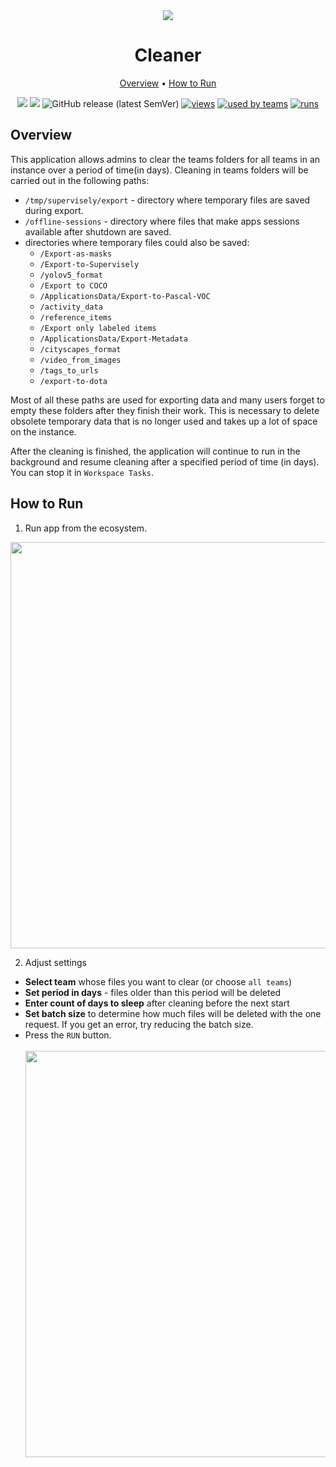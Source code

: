 <div align='center' markdown> 
<img src='https://user-images.githubusercontent.com/115161827/215558057-ca96a7e2-c243-4232-8133-8cab6b42d904.png'>

# Cleaner

<p align='center'>
  <a href='#overview'>Overview</a> •
   <a href='#How-to-Run'>How to Run</a>
</p>

[![](https://img.shields.io/badge/supervisely-ecosystem-brightgreen)](https://ecosystem.supervisely.com/apps/supervisely-ecosystem/cleaner)
[![](https://img.shields.io/badge/slack-chat-green.svg?logo=slack)](https://supervisely.com/slack)
![GitHub release (latest SemVer)](https://img.shields.io/github/v/release/supervisely-ecosystem/cleaner?include_prereleases)
[![views](https://app.supervisely.com/public/api/v3/ecosystem.counters?repo=supervisely-ecosystem/cleaner&counter=views&label=views)](https://supervisely.com)
[![used by teams](https://app.supervisely.com/public/api/v3/ecosystem.counters?repo=supervisely-ecosystem/cleaner&counter=downloads&label=used%20by%20teams)](https://supervisely.com)
[![runs](https://app.supervisely.com/public/api/v3/ecosystem.counters?repo=supervisely-ecosystem/cleaner&counter=runs&label=runs&123)](https://supervisely.com)

</div>

## Overview

This application allows admins to clear the teams folders for all teams in an instance over a period of time(in days).
Cleaning in teams folders will be carried out in the following paths:

- `/tmp/supervisely/export` - directory where temporary files are saved during export.
- `/offline-sessions` - directory where files that make apps sessions available after shutdown are saved.
- directories where temporary files could also be saved:
  - `/Export-as-masks`
  - `/Export-to-Supervisely`
  - `/yolov5_format`
  - `/Export to COCO`
  - `/ApplicationsData/Export-to-Pascal-VOC`
  - `/activity_data`
  - `/reference_items`
  - `/Export only labeled items`
  - `/ApplicationsData/Export-Metadata`
  - `/cityscapes_format`
  - `/video_from_images`
  - `/tags_to_urls`
  - `/export-to-dota`

Most of all these paths are used for exporting data and many users forget to empty these folders after they finish their work.
This is necessary to delete obsolete temporary data that is no longer used and takes up a lot of space on the instance.

After the cleaning is finished, the application will continue to run in the background and resume cleaning after a specified period of time (in days). You can stop it in `Workspace Tasks`.

## How to Run

1. Run app from the ecosystem.

<div align="center" markdown>
<img src="https://user-images.githubusercontent.com/79905215/217010352-0c1ea4a5-611d-4002-ac74-e92360fbcd68.png" width="650"/>
</div>

2. Adjust settings 
  - **Select team** whose files you want to clear (or choose `all teams`)
  - **Set period in days** - files older than this period will be deleted
  - **Enter count of days to sleep** after cleaning before the next start
  - **Set batch size** to determine how much files will be deleted with the one request. If you get an error, try reducing the batch size.
  -  Press the `RUN` button.
    <br>
    <br>
    <div align="center" markdown>
    <img src="https://github.com/user-attachments/assets/30c5a405-5302-404f-b393-6429f277701d" width="650"/>
    </div>
